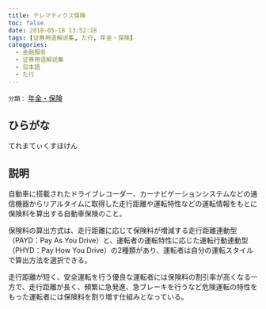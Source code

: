 ```yaml
---
title: テレマティクス保険
toc: false
date: 2018-05-18 13:52:18
tags: [证券用语解说集, た行, 年金・保険]
categories:
  - 金融服务
  - 证券用语解说集
  - 日本語
  - た行
---
```


`分類：` [年金・保険](/tags/年金・保険/)

## ひらがな

てれまてぃくすほけん

## 説明

自動車に搭載されたドライブレコーダー、カーナビゲーションシステムなどの通信機器からリアルタイムに取得した走行距離や運転特性などの運転情報をもとに保険料を算出する自動車保険のこと。

保険料の算出方式は、走行距離に応じて保険料が増減する走行距離連動型（PAYD：Pay As You Drive）と、運転者の運転特性に応じた運転行動連動型（PHYD：Pay How You Drive）の2種類があり、運転者は自分の運転スタイルで算出方法を選択できる。

走行距離が短く、安全運転を行う優良な運転者には保険料の割引率が高くなる一方で、走行距離が長く、頻繁に急発進、急ブレーキを行うなど危険運転の特性をもった運転者には保険料を割り増す仕組みとなっている。

